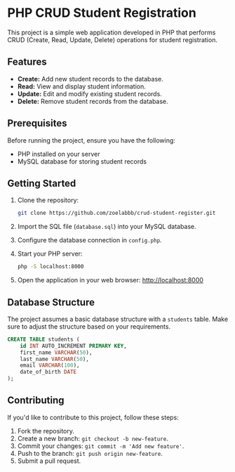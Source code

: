 # PHP CRUD Student Registration

This project is a simple web application developed in PHP that performs CRUD (Create, Read, Update, Delete) operations for student registration.

## Features

- **Create:** Add new student records to the database.
- **Read:** View and display student information.
- **Update:** Edit and modify existing student records.
- **Delete:** Remove student records from the database.

## Prerequisites

Before running the project, ensure you have the following:

- PHP installed on your server
- MySQL database for storing student records

## Getting Started

1. Clone the repository:

   ```bash
   git clone https://github.com/zoelabbb/crud-student-register.git
   ```

2. Import the SQL file (`database.sql`) into your MySQL database.

3. Configure the database connection in `config.php`.

4. Start your PHP server:

   ```bash
   php -S localhost:8000
   ```

5. Open the application in your web browser: [http://localhost:8000](http://localhost:8000)

## Database Structure

The project assumes a basic database structure with a `students` table. Make sure to adjust the structure based on your requirements.

```sql
CREATE TABLE students (
    id INT AUTO_INCREMENT PRIMARY KEY,
    first_name VARCHAR(50),
    last_name VARCHAR(50),
    email VARCHAR(100),
    date_of_birth DATE
);
```

## Contributing

If you'd like to contribute to this project, follow these steps:

1. Fork the repository.
2. Create a new branch: `git checkout -b new-feature`.
3. Commit your changes: `git commit -m 'Add new feature'`.
4. Push to the branch: `git push origin new-feature`.
5. Submit a pull request.
